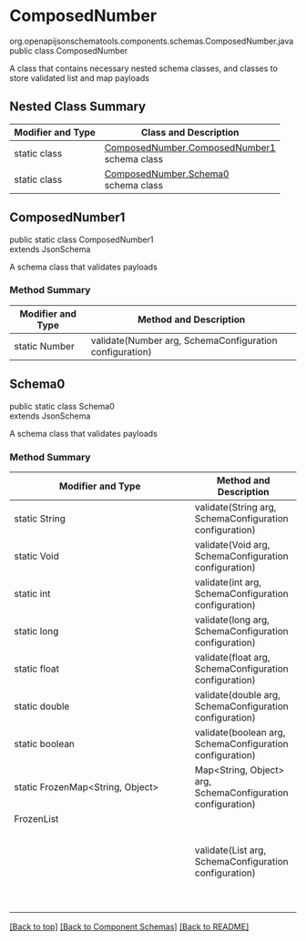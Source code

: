 # ComposedNumber
org.openapijsonschematools.components.schemas.ComposedNumber.java
public class ComposedNumber

A class that contains necessary nested schema classes, and classes to store validated list and map payloads

## Nested Class Summary
| Modifier and Type | Class and Description |
| ----------------- | ---------------------- |
| static class | [ComposedNumber.ComposedNumber1](#composednumber1)<br> schema class |
| static class | [ComposedNumber.Schema0](#schema0)<br> schema class |

## ComposedNumber1
public static class ComposedNumber1<br>
extends JsonSchema

A schema class that validates payloads

### Method Summary
| Modifier and Type | Method and Description |
| ----------------- | ---------------------- |
| static Number | validate(Number arg, SchemaConfiguration configuration) |

## Schema0
public static class Schema0<br>
extends JsonSchema

A schema class that validates payloads

### Method Summary
| Modifier and Type | Method and Description |
| ----------------- | ---------------------- |
| static String | validate(String arg, SchemaConfiguration configuration) |
| static Void | validate(Void arg, SchemaConfiguration configuration) |
| static int | validate(int arg, SchemaConfiguration configuration) |
| static long | validate(long arg, SchemaConfiguration configuration) |
| static float | validate(float arg, SchemaConfiguration configuration) |
| static double | validate(double arg, SchemaConfiguration configuration) |
| static boolean | validate(boolean arg, SchemaConfiguration configuration) |
| static FrozenMap<String, Object> | Map<String, Object> arg, SchemaConfiguration configuration) |
| FrozenList<Object> | validate(List<Object> arg, SchemaConfiguration configuration) |

[[Back to top]](#top) [[Back to Component Schemas]](../../../README.md#Component-Schemas) [[Back to README]](../../../README.md)
